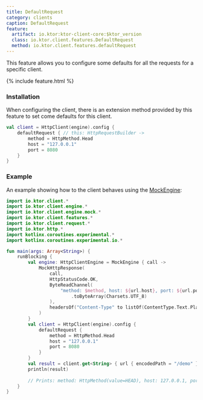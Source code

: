 ```yaml
---
title: DefaultRequest
category: clients
caption: DefaultRequest
feature:
  artifact: io.ktor:ktor-client-core:$ktor_version
  class: io.ktor.client.features.DefaultRequest
  method: io.ktor.client.features.defaultRequest
---
```


This feature allows you to configure some defaults for all the requests for a specific client.  

{% include feature.html %}

### Installation

When configuring the client, there is an extension method provided by this feature to set come defaults for this client. 

```kotlin
val client = HttpClient(engine).config {
    defaultRequest { // this: HttpRequestBuilder ->
        method = HttpMethod.Head
        host = "127.0.0.1"
        port = 8080
    }
}
```

### Example

An example showing how to the client behaves using the [MockEngine](/clients/http-client/testing.html):

```kotlin
import io.ktor.client.*
import io.ktor.client.engine.*
import io.ktor.client.engine.mock.*
import io.ktor.client.features.*
import io.ktor.client.request.*
import io.ktor.http.*
import kotlinx.coroutines.experimental.*
import kotlinx.coroutines.experimental.io.*

fun main(args: Array<String>) {
    runBlocking {
        val engine: HttpClientEngine = MockEngine { call ->
            MockHttpResponse(
                call,
                HttpStatusCode.OK,
                ByteReadChannel(
                    "method: $method, host: ${url.host}, port: ${url.port}, fullPath: ${url.fullPath}"
                        .toByteArray(Charsets.UTF_8)
                ),
                headersOf("Content-Type" to listOf(ContentType.Text.Plain.toString()))
            )
        }
        val client = HttpClient(engine).config {
            defaultRequest {
                method = HttpMethod.Head
                host = "127.0.0.1"
                port = 8080
            }
        }
        val result = client.get<String> { url { encodedPath = "/demo" } }
        println(result)
        
        // Prints: method: HttpMethod(value=HEAD), host: 127.0.0.1, port: 8080, fullPath: /demo
    }
}

```